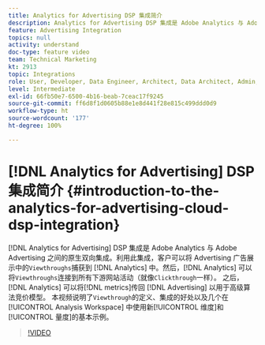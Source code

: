 ```yaml
---
title: Analytics for Advertising DSP 集成简介
description: Analytics for Advertising DSP 集成是 Adobe Analytics 与 Adobe Advertising 之间的原生双向集成。利用此集成，客户可以将 Advertising 广告展示中的显示到达数捕获到 Analytics 中。然后，Analytics 可以将显示到达连接到所有下游网站活动（就像点进一样）。 之后，Analytics 可以将量度传回 Advertising Cloud 以用于高级算法竞价模型。 本视频说明了显示到达的定义、集成的好处以及几个在 Analysis Workspace 中使用新维度/量度的基本示例。
feature: Advertising Integration
topics: null
activity: understand
doc-type: feature video
team: Technical Marketing
kt: 2913
topic: Integrations
role: User, Developer, Data Engineer, Architect, Data Architect, Admin, Leader
level: Intermediate
exl-id: 66fb50e7-6500-4b16-beab-7ceac17f9245
source-git-commit: ff6d8f1d0605b88e1e8d441f28e815c499ddd0d9
workflow-type: ht
source-wordcount: '177'
ht-degree: 100%

---
```


# [!DNL Analytics for Advertising] DSP 集成简介 {#introduction-to-the-analytics-for-advertising-cloud-dsp-integration}

[!DNL Analytics for Advertising] DSP 集成是 Adobe Analytics 与 Adobe Advertising 之间的原生双向集成。利用此集成，客户可以将 Advertising 广告展示中的`Viewthroughs`捕获到 [!DNL Analytics] 中。然后，[!DNL Analytics] 可以将`Viewthroughs`连接到所有下游网站活动（就像`Clickthrough`一样）。 之后，[!DNL Analytics] 可以将[!DNL metrics]传回 [!DNL Advertising] 以用于高级算法竞价模型。 本视频说明了`Viewthrough`的定义、集成的好处以及几个在 [!UICONTROL Analysis Workspace] 中使用新[!UICONTROL 维度]和[!UICONTROL 量度]的基本示例。

>[!VIDEO](https://video.tv.adobe.com/v/27237/?quality=9)
